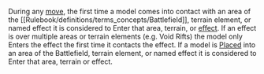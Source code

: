 During any [move](Rulebook/definitions/terms_concepts/Movement.md), the first time a model comes into contact with an area of the [[Rulebook/definitions/terms_concepts/Battlefield]], terrain element, or named effect it is considered to Enter that area, terrain, or [effect](Rulebook/definitions/terms_concepts/Effects.md).
If an effect is over multiple areas or terrain elements (e.g. Void Rifts) the model only Enters the effect the first time it contacts the effect.
If a model is [Placed](Rulebook/definitions/terms_concepts/Place.md) into an area of the Battlefield, terrain element, or named effect it is considered to Enter that area, terrain or effect.